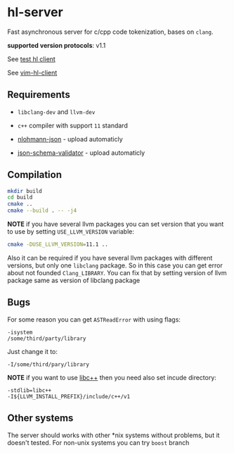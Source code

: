 # hl-server

Fast asynchronous server for c/cpp code tokenization, bases on `clang`.

__supported version protocols__: v1.1

See [test hl client](example/simple_hl_client)

See [vim-hl-client](https://github.com/andrejlevkovitch/vim-hl-client)

## Requirements

- `libclang-dev` and `llvm-dev`

- `c++` compiler with support `11` standard

- [nlohmann-json](https://github.com/nlohmann/json) - upload automaticly

- [json-schema-validator](https://github.com/pboettch/json-schema-validator) - upload automaticly


## Compilation

```sh
mkdir build
cd build
cmake ..
cmake --build . -- -j4
```

__NOTE__ if you have several llvm packages you can set version that you want to
use by setting `USE_LLVM_VERSION` variable:

```sh
cmake -DUSE_LLVM_VERSION=11.1 ..
```

Also it can be required if you have several llvm packages with different versions,
but only one `libclang` package. So in this case you can get error about not
founded `Clang_LIBRARY`. You can fix that by setting version of llvm package
same as version of libclang package

## Bugs

For some reason you can get `ASTReadError` with using flags:

```
-isystem
/some/third/party/library
```

Just change it to:

```
-I/some/third/pary/library
```


__NOTE__ if you want to use [libc++](https://libcxx.llvm.org/docs/UsingLibcxx.html)
then you need also set incude directory:

```
-stdlib=libc++
-I${LLVM_INSTALL_PREFIX}/include/c++/v1
```

## Other systems

The server should works with other *nix systems without problems, but it doesn't
tested. For non-unix systems you can try `boost` branch
